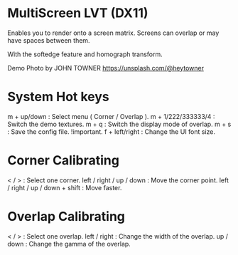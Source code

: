 # MultiScreen LVT (DX11)

Enables you to render onto a screen matrix. Screens can overlap or may have spaces between them.

With the softedge feature and homograph transform.

Demo Photo by JOHN TOWNER https://unsplash.com/@heytowner


# System Hot keys

m + up/down : Select menu ( Corner / Overlap ).
m + 1/222/333333/4 : Switch the demo textures.
m + q : Switch the display mode of overlap.
m + s : Save the config file. !important.
f + left/right : Change the UI font size.

# Corner Calibrating

< / > : Select one corner.
left / right / up / down : Move the corner point.
left / right / up / down + shift : Move faster.

# Overlap Calibrating

< / > : Select one overlap.
left / right : Change the width of the overlap.
up / down : Change the gamma of the overlap.